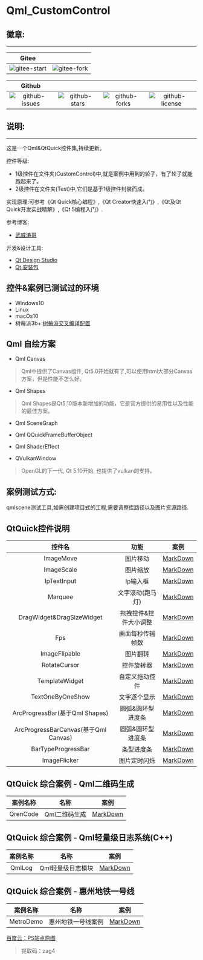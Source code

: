 # Qml_CustomControl

## 徽章:
----

| Gitee | |
|:----:|:----:|
|![gitee-start]|![gitee-fork]|

[gitee-start]: https://gitee.com/greycatah/Qml_CustomControl/badge/star.svg?theme=dark

[gitee-fork]: https://gitee.com/greycatah/Qml_CustomControl/badge/fork.svg?theme=dark

| Github | | | |
|:----:|:----:|:----:|:----:|
|![github-issues]|![github-stars]|![github-forks]|![github-license]|

[github-issues]: https://img.shields.io/github/issues/graycatya/Qml_CustomControl
[github-forks]: https://img.shields.io/github/forks/graycatya/Qml_CustomControl
[github-stars]: https://img.shields.io/github/stars/graycatya/Qml_CustomControl
[github-license]: https://img.shields.io/github/license/graycatya/Qml_CustomControl







## 说明:
----

这是一个Qml&QtQuick控件集,持续更新。

控件等级:
 * 1级控件在文件夹(CustomControl)中,就是案例中用到的轮子，有了轮子就能跑起来了。
 * 2级控件在文件夹(Test)中,它们是基于1级控件封装而成。

实现原理:可参考《Qt Quick核心编程》,《Qt Creator快速入门》,《Qt及Qt Quick开发实战精解》,《Qt 5编程入门》.

参考博客: 
 * [武威涛哥](https://jaredtao.gitee.io/) 

开发&设计工具:
 * [Qt Design Studio](http://download.qt.io/development_releases/qtdesignstudio/)
 * [Qt 安装包](http://download.qt.io/development_releases/qt/)

 ## 控件&案例已测试过的环境

 * Windows10
 * Linux
 * macOs10
 * 树莓派3b+:[树莓派交叉编译配置](http://www.graycatya.com/article/1)

 ## Qml 自绘方案

* Qml Canvas
>Qml中提供了Canvas组件, Qt5.0开始就有了,可以使用html大部分Canvas方案，但是性能不怎么好。
* Qml Shapes
>Qml Shapes是Qt5.10版本新增加的功能，它是官方提供的易用性以及性能的最佳方案。
* Qml SceneGraph

* Qml QQuickFrameBufferObject

* Qml ShaderEffect

* QVulkanWindow
>OpenGL的下一代, Qt 5.10开始, 也提供了vulkan的支持。


## 案例测试方式:

qmlscene测试工具,如需创建项目式的工程,需要调整库路径以及图片资源路径.

## QtQuick控件说明

|  控件名   | 功能  | 案例 |
|  :----:  | :----: | :----: | 
| ImageMove  | 图片移动 | [MarkDown](Test/ImageMoveTest/README.md)  |
| ImageScale  | 图片缩放 | [MarkDown](Test/ImageScaleTest/README.md) |
| IpTextInput  | Ip输入框 | [MarkDown](Test/IpTextInputTest/README.md) |
| Marquee  | 文字滚动(跑马灯) | [MarkDown](Test/MarqueeTest/README.md) |
| DragWidget&DragSizeWidget | 拖拽控件&控件大小调整 | [MarkDown](Test/DragWidgetTest/README.md) |
| Fps | 画面每秒传输帧数 | [MarkDown](Test/FpsTest/README.md) |
| ImageFlipable | 图片翻转 | [MarkDown](Test/ImageFlipableTest/README.md) |
| RotateCursor | 控件旋转器 | [MarkDown](Test/RotateCursorTest/README.md) |
| TemplateWidget | 自定义拖动控件 | [MarkDown](Test/TemplateWidgetTest/README.md) |
| TextOneByOneShow | 文字逐个显示 | [MarkDown](Test/TextOneByOneShowTest/README.md) |
| ArcProgressBar(基于Qml Shapes) | 圆弧&圆环型进度条 | [MarkDown](Test/ArcProgressBarTest/README.md) |
| ArcProgressBarCanvas(基于Qml Canvas) | 圆弧&圆环型进度条 | [MarkDown](Test/ArcProgressBarCanvasTest/README.md) |
| BarTypeProgressBar | 条型进度条 | [MarkDown](Test/BarTypeProgressBarTest/README.md) |
| ImageFlicker | 图片定时闪烁 | [MarkDown](Test/ImageFlickerTest/README.md) |


QtQuick 综合案例 - Qml二维码生成
------

| 案例名称 | 名称 | 案例 |
|  :----:  | :----: | :----: | 
| QrenCode | Qml二维码生成 | [MarkDown](QrenCode/README.md) |


QtQuick 综合案例 - Qml轻量级日志系统(C++)
------

| 案例名称 | 名称 | 案例 |
|  :----:  | :----: | :----: | 
| QmlLog  | Qml轻量级日志模块 | [MarkDown](QmlLog/README.md) |



QtQuick 综合案例 - 惠州地铁一号线
------

| 案例名称 | 名称 | 案例 |
|  :----:  | :----: | :----: | 
| MetroDemo | 惠州地铁一号线案例 | [MarkDown](Test/MetroDemo/README.md) |

[百度云：PS站点原图](https://pan.baidu.com/s/1m4uZPFJU1via8HauirFzGQ)

>提取码：zag4


